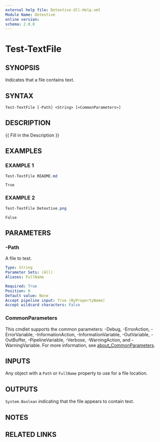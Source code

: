```yaml
---
external help file: Detextive.dll-Help.xml
Module Name: Detextive
online version:
schema: 2.0.0
---
```


# Test-TextFile

## SYNOPSIS
Indicates that a file contains text.

## SYNTAX

```
Test-TextFile [-Path] <String> [<CommonParameters>]
```

## DESCRIPTION
{{ Fill in the Description }}

## EXAMPLES

### EXAMPLE 1
```ps1
Test-TextFile README.md
```

```
True
```

### EXAMPLE 2
```ps1
Test-TextFile Detextive.png
```

```
False
```

## PARAMETERS

### -Path
A file to test.

```yaml
Type: String
Parameter Sets: (All)
Aliases: FullName

Required: True
Position: 0
Default value: None
Accept pipeline input: True (ByPropertyName)
Accept wildcard characters: False
```

### CommonParameters
This cmdlet supports the common parameters: -Debug, -ErrorAction, -ErrorVariable, -InformationAction, -InformationVariable, -OutVariable, -OutBuffer, -PipelineVariable, -Verbose, -WarningAction, and -WarningVariable. For more information, see [about_CommonParameters](http://go.microsoft.com/fwlink/?LinkID=113216).

## INPUTS

Any object with a `Path` or `FullName` property to use for a file location.

## OUTPUTS

`System.Boolean` indicating that the file appears to contain text.

## NOTES

## RELATED LINKS

